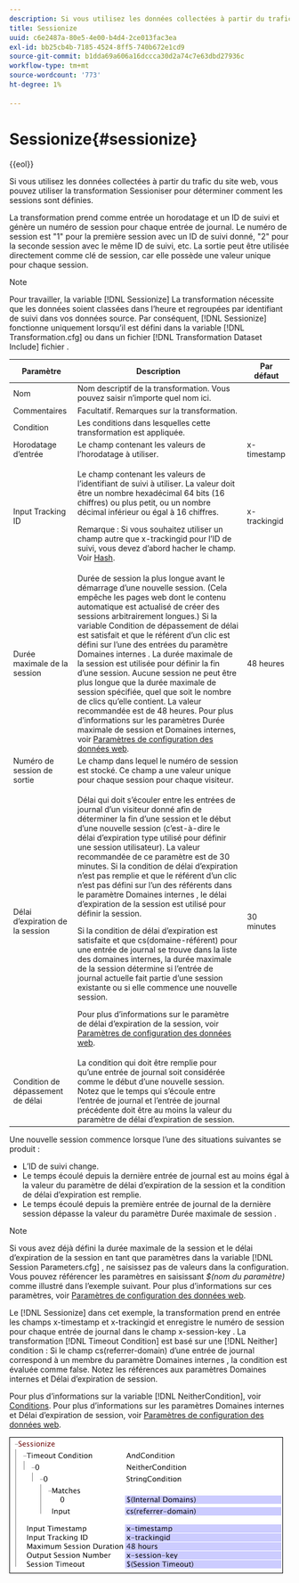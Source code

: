 ```yaml
---
description: Si vous utilisez les données collectées à partir du trafic du site web, vous pouvez utiliser la transformation Sessioniser pour déterminer comment les sessions sont définies.
title: Sessionize
uuid: c6e2487a-80e5-4e00-b4d4-2ce013fac3ea
exl-id: bb25cb4b-7185-4524-8ff5-740b672e1cd9
source-git-commit: b1dda69a606a16dccca30d2a74c7e63dbd27936c
workflow-type: tm+mt
source-wordcount: '773'
ht-degree: 1%

---
```


# Sessionize{#sessionize}

{{eol}}

Si vous utilisez les données collectées à partir du trafic du site web, vous pouvez utiliser la transformation Sessioniser pour déterminer comment les sessions sont définies.

La transformation prend comme entrée un horodatage et un ID de suivi et génère un numéro de session pour chaque entrée de journal. Le numéro de session est &quot;1&quot; pour la première session avec un ID de suivi donné, &quot;2&quot; pour la seconde session avec le même ID de suivi, etc. La sortie peut être utilisée directement comme clé de session, car elle possède une valeur unique pour chaque session.

>[!NOTE]
>
>Pour travailler, la variable [!DNL Sessionize] La transformation nécessite que les données soient classées dans l’heure et regroupées par identifiant de suivi dans vos données source. Par conséquent, [!DNL Sessionize] fonctionne uniquement lorsqu’il est défini dans la variable [!DNL Transformation.cfg] ou dans un fichier [!DNL Transformation Dataset Include] fichier .

<table id="table_34984DF9340149C0A5016F08EABAD158"> 
 <thead> 
  <tr> 
   <th colname="col1" class="entry"> Paramètre </th> 
   <th colname="col2" class="entry"> Description </th> 
   <th colname="col3" class="entry"> Par défaut </th> 
  </tr> 
 </thead>
 <tbody> 
  <tr> 
   <td colname="col1"> Nom </td> 
   <td colname="col2"> Nom descriptif de la transformation. Vous pouvez saisir n’importe quel nom ici. </td> 
   <td colname="col3"> </td> 
  </tr> 
  <tr> 
   <td colname="col1"> Commentaires </td> 
   <td colname="col2"> Facultatif. Remarques sur la transformation. </td> 
   <td colname="col3"> </td> 
  </tr> 
  <tr> 
   <td colname="col1"> Condition </td> 
   <td colname="col2"> Les conditions dans lesquelles cette transformation est appliquée. </td> 
   <td colname="col3"> </td> 
  </tr> 
  <tr> 
   <td colname="col1"> Horodatage d’entrée </td> 
   <td colname="col2"> Le champ contenant les valeurs de l’horodatage à utiliser. </td> 
   <td colname="col3"> x-timestamp </td> 
  </tr> 
  <tr> 
   <td colname="col1"> Input Tracking ID </td> 
   <td colname="col2"> <p>Le champ contenant les valeurs de l’identifiant de suivi à utiliser. La valeur doit être un nombre hexadécimal 64 bits (16 chiffres) ou plus petit, ou un nombre décimal inférieur ou égal à 16 chiffres. </p> <p> <p>Remarque : Si vous souhaitez utiliser un champ autre que x-trackingid pour l’ID de suivi, vous devez d’abord hacher le champ. Voir <a href="../../../../../home/c-dataset-const-proc/c-data-trans/c-transf-types/c-standard-transf/c-hash.md#concept-9c353923264941c3aea4428fed66d369"> Hash</a>. </p> </p> </td> 
   <td colname="col3"> x-trackingid </td> 
  </tr> 
  <tr> 
   <td colname="col1"> <p>Durée maximale de la session </p> </td> 
   <td colname="col2">Durée de session la plus longue avant le démarrage d’une nouvelle session. (Cela empêche les pages web dont le contenu automatique est actualisé de créer des sessions arbitrairement longues.) Si la variable <span class="wintitle"> Condition de dépassement de délai</span> est satisfait et que le référent d’un clic est défini sur l’une des entrées du paramètre Domaines internes . La durée maximale de la session est utilisée pour définir la fin d’une session. Aucune session ne peut être plus longue que la durée maximale de session spécifiée, quel que soit le nombre de clics qu’elle contient. La valeur recommandée est de 48 heures. Pour plus d’informations sur les paramètres Durée maximale de session et Domaines internes, voir <a href="../../../../../home/c-dataset-const-proc/c-config-web-data/c-config-web-data.md#concept-9a306b65483a484bb3f6f3c1d7e77519"> Paramètres de configuration des données web</a>. </td> 
   <td colname="col3"> 48 heures </td> 
  </tr> 
  <tr> 
   <td colname="col1"> Numéro de session de sortie </td> 
   <td colname="col2"> Le champ dans lequel le numéro de session est stocké. Ce champ a une valeur unique pour chaque session pour chaque visiteur. </td> 
   <td colname="col3"> </td> 
  </tr> 
  <tr> 
   <td colname="col1"> Délai d’expiration de la session </td> 
   <td colname="col2"> <p>Délai qui doit s’écouler entre les entrées de journal d’un visiteur donné afin de déterminer la fin d’une session et le début d’une nouvelle session (c’est-à-dire le délai d’expiration type utilisé pour définir une session utilisateur). La valeur recommandée de ce paramètre est de 30 minutes. Si la condition de délai d’expiration n’est pas remplie et que le référent d’un clic n’est pas défini sur l’un des référents dans le paramètre Domaines internes , le délai d’expiration de la session est utilisé pour définir la session. </p> <p> Si la condition de délai d’expiration est satisfaite et que cs(domaine-référent) pour une entrée de journal se trouve dans la liste des domaines internes, la durée maximale de la session détermine si l’entrée de journal actuelle fait partie d’une session existante ou si elle commence une nouvelle session. </p> <p> Pour plus d’informations sur le paramètre de délai d’expiration de la session, voir <a href="../../../../../home/c-dataset-const-proc/c-config-web-data/c-config-web-data.md#concept-9a306b65483a484bb3f6f3c1d7e77519"> Paramètres de configuration des données web</a>. </p> </td> 
   <td colname="col3"> 30 minutes </td> 
  </tr> 
  <tr> 
   <td colname="col1"> Condition de dépassement de délai </td> 
   <td colname="col2"> La condition qui doit être remplie pour qu’une entrée de journal soit considérée comme le début d’une nouvelle session. Notez que le temps qui s’écoule entre l’entrée de journal et l’entrée de journal précédente doit être au moins la valeur du paramètre de délai d’expiration de session. </td> 
   <td colname="col3"> </td> 
  </tr> 
 </tbody> 
</table>

Une nouvelle session commence lorsque l’une des situations suivantes se produit :

* L’ID de suivi change.
* Le temps écoulé depuis la dernière entrée de journal est au moins égal à la valeur du paramètre de délai d’expiration de la session et la condition de délai d’expiration est remplie.
* Le temps écoulé depuis la première entrée de journal de la dernière session dépasse la valeur du paramètre Durée maximale de session .

>[!NOTE]
>
>Si vous avez déjà défini la durée maximale de la session et le délai d’expiration de la session en tant que paramètres dans la variable [!DNL Session Parameters.cfg] , ne saisissez pas de valeurs dans la configuration. Vous pouvez référencer les paramètres en saisissant *$(nom du paramètre)* comme illustré dans l’exemple suivant. Pour plus d’informations sur ces paramètres, voir [Paramètres de configuration des données web](../../../../../home/c-dataset-const-proc/c-config-web-data/c-config-web-data.md#concept-9a306b65483a484bb3f6f3c1d7e77519).

Le [!DNL Sessionize] dans cet exemple, la transformation prend en entrée les champs x-timestamp et x-trackingid et enregistre le numéro de session pour chaque entrée de journal dans le champ x-session-key . La transformation [!DNL Timeout Condition] est basé sur une [!DNL Neither] condition : Si le champ cs(referrer-domain) d’une entrée de journal correspond à un membre du paramètre Domaines internes , la condition est évaluée comme false. Notez les références aux paramètres Domaines internes et Délai d’expiration de session.

Pour plus d’informations sur la variable [!DNL NeitherCondition], voir [Conditions](../../../../../home/c-dataset-const-proc/c-conditions/c-abt-cond.md). Pour plus d’informations sur les paramètres Domaines internes et Délai d’expiration de session, voir [Paramètres de configuration des données web](../../../../../home/c-dataset-const-proc/c-config-web-data/c-config-web-data.md#concept-9a306b65483a484bb3f6f3c1d7e77519).

![](assets/cfg_TransformationType_Sessionize.png)
